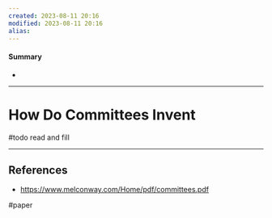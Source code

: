 ```yaml
---
created: 2023-08-11 20:16
modified: 2023-08-11 20:16
alias: 
---
```

#### Summary
+ 

----
# How Do Committees Invent

#todo read and fill

----

## References
+ https://www.melconway.com/Home/pdf/committees.pdf

#paper
